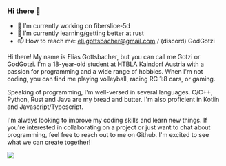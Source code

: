 ### Hi there 👋

- 🔭 I’m currently working on fiberslice-5d
- 🌱 I’m currently learning/getting better at rust
- 📫 How to reach me: eli.gottsbacher@gmail.com / (discord) GodGotzi

Hi there! My name is Elias Gottsbacher, but you can call me Gotzi or GodGotzi. I'm a 18-year-old student at HTBLA Kaindorf Austria with a passion for programming and a wide range of hobbies. When I'm not coding, you can find me playing volleyball, racing RC 1:8 cars, or gaming.

Speaking of programming, I'm well-versed in several languages. C/C++, Python, Rust and Java are my bread and butter. I'm also proficient in Kotlin and Javascript/Typescript.

I'm always looking to improve my coding skills and learn new things. If you're interested in collaborating on a project or just want to chat about programming, feel free to reach out to me on Github. I'm excited to see what we can create together!

![](https://github-readme-streak-stats.herokuapp.com/?user=godgotzi&theme=dark&hide_border=false)<br/>

